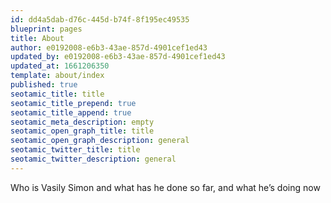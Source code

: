 ```yaml
---
id: dd4a5dab-d76c-445d-b74f-8f195ec49535
blueprint: pages
title: About
author: e0192008-e6b3-43ae-857d-4901cef1ed43
updated_by: e0192008-e6b3-43ae-857d-4901cef1ed43
updated_at: 1661206350
template: about/index
published: true
seotamic_title: title
seotamic_title_prepend: true
seotamic_title_append: true
seotamic_meta_description: empty
seotamic_open_graph_title: title
seotamic_open_graph_description: general
seotamic_twitter_title: title
seotamic_twitter_description: general
---
```

Who is Vasily Simon and what has he done so far, and what he’s doing now